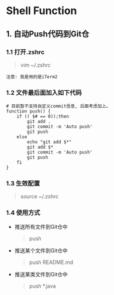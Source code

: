 # Shell Function
## 1. 自动Push代码到Git仓
### 1.1 打开.zshrc
> vim ~/.zshrc

    注意: 我是用的是iTerm2
    
### 1.2 文件最后面加入如下代码
```shell
# 目前暂不支持自定义commit信息, 后面考虑加上。
function push() {
    if (( $# == 0));then
        git add .
        git commit -m 'Auto push'
        git push
    else
        echo "git add $*"
        git add $*
        git commit -m 'Auto push'
        git push
    fi
}
```    

### 1.3 生效配置
> source ~/.zshrc

### 1.4 使用方式
- 推送所有文件到Git仓中    

    > push    
- 推送某个文件到Git仓中

    > push README.md
- 推送某类文件到Git仓中

    > push *.java
    